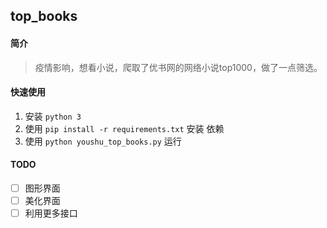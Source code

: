 ## top_books

#### 简介

> 疫情影响，想看小说，爬取了优书网的网络小说top1000，做了一点筛选。

#### 快速使用

1. 安装 `python 3`
2. 使用 `pip install -r requirements.txt` 安装 依赖 
3. 使用 `python youshu_top_books.py` 运行

#### TODO


- [ ] 图形界面   
- [ ] 美化界面
- [ ] 利用更多接口
